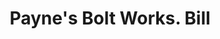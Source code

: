 ---
doi: 10.7916/D8W67XTR
date_other: '1933'
date_other_textual: '1933'
form: printed ephemera
genre:
- Invoices
name:
- Payne's Bolt Works
object_in_context_url: https://biggert.cul.columbia.edu/items/view/ave_biggert_00036
subject_hierarchical_geographic:
- San Francisco, California, United States
subject_name:
- Payne's Bolt Works
title: Payne's Bolt Works. Bill
sort_title: Payne's Bolt Works. Bill
call_number: ave_biggert_00036
coordinates:
- 37.78333333333333,-122.41666666666667
pid: ave_biggert_00036
identifiers: ave_biggert_00036
thumbnail: https://derivativo-1.library.columbia.edu/iiif/2/ldpd:342794/full/!256,256/0/native.jpg
permalink: "/biggert/ave_biggert_00036/"
layout: iiif-image-page
---